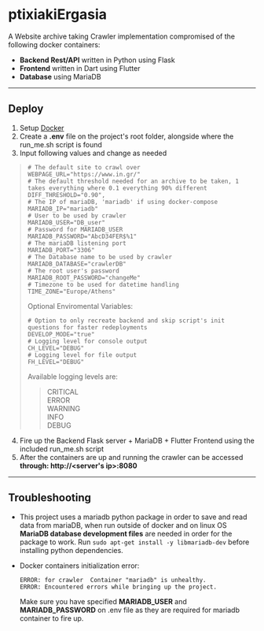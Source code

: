 # ptixiakiErgasia

A Website archive taking Crawler implementation compromised of the following docker containers:
  - **Backend Rest/API** written in Python using Flask
  - **Frontend** written in Dart using Flutter
  - **Database** using MariaDB 

---

## Deploy
1. Setup [Docker](https://docs.docker.com/get-started/)
2. Create a **.env** file on the project's root folder, alongside where the run_me.sh script is found
3. Input following values and change as needed
  >
  > ```
  > # The default site to crawl over
  > WEBPAGE_URL="https://www.in.gr/"
  > # The default threshold needed for an archive to be taken, 1 takes everything where 0.1 everything 90% different
  > DIFF_THRESHOLD="0.90",
  > # The IP of mariaDB, 'mariadb' if using docker-compose
  > MARIADB_IP="mariadb"
  > # User to be used by crawler
  > MARIADB_USER="DB_user"
  > # Password for MARIADB_USER
  > MARIADB_PASSWORD="AbcD34FER$%1"
  > # The mariaDB listening port
  > MARIADB_PORT="3306"
  > # The Database name to be used by crawler
  > MARIADB_DATABASE="crawlerDB"
  > # The root user's password
  > MARIADB_ROOT_PASSWORD="changeMe"
  > # Timezone to be used for datetime handling
  > TIME_ZONE="Europe/Athens"
  > ```
  >
  > Optional Enviromental Variables:
  >
  > ```
  > # Option to only recreate backend and skip script's init questions for faster redeployments
  > DEVELOP_MODE="true"
  > # Logging level for console output
  > CH_LEVEL="DEBUG"
  > # Logging level for file output
  > FH_LEVEL="DEBUG"
  > ```
  >
  > Available logging levels are:
  >
  > > CRITICAL \
  > > ERROR \
  > > WARNING \
  > > INFO \
  > > DEBUG
4. Fire up the Backend Flask server + MariaDB + Flutter Frontend using the included run_me.sh script
5. After the containers are up and running the crawler can be accessed **through: http://<server's ip>:8080**

---

## Troubleshooting

- This project uses a mariadb python package in order to save and read data from mariaDB, when run outside of docker and on linux OS **MariaDB database development files** are needed in order for the package to work. Run `sudo apt-get install -y libmariadb-dev` before installing python dependencies.

- Docker containers initialization error:

  ```
  ERROR: for crawler  Container "mariadb" is unhealthy.
  ERROR: Encountered errors while bringing up the project.
  ```

  Make sure you have specified **MARIADB_USER** and **MARIADB_PASSWORD** on .env file as they are required for mariadb container to fire up.
